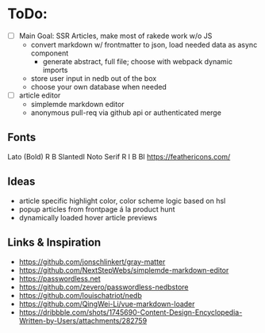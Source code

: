 # ToDo:
- [ ] Main Goal: SSR Articles, make most of rakede work w/o JS
  - convert markdown w/ frontmatter to json, load needed data as async component
    - generate abstract, full file; choose with webpack dynamic imports
  - store user input in nedb out of the box
  - choose your own database when needed
- [ ] article editor
  - simplemde markdown editor
  - anonymous pull-req via github api or authenticated merge

## Fonts

Lato (Bold) R B SlantedI
Noto Serif R I B BI
https://feathericons.com/


## Ideas

- article specific highlight color, color scheme logic based on hsl
- popup articles from frontpage á la product hunt
- dynamically loaded hover article previews


## Links & Inspiration

- https://github.com/jonschlinkert/gray-matter
- https://github.com/NextStepWebs/simplemde-markdown-editor
- https://passwordless.net
- https://github.com/zevero/passwordless-nedbstore
- https://github.com/louischatriot/nedb
- https://github.com/QingWei-Li/vue-markdown-loader
- https://dribbble.com/shots/1745690-Content-Design-Encyclopedia-Written-by-Users/attachments/282759
